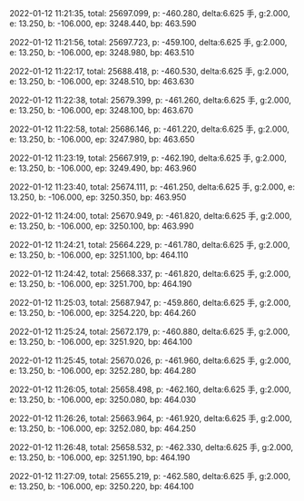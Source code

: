 2022-01-12 11:21:35, total: 25697.099, p: -460.280, delta:6.625 手, g:2.000, e: 13.250, b: -106.000, ep: 3248.440, bp: 463.590

2022-01-12 11:21:56, total: 25697.723, p: -459.100, delta:6.625 手, g:2.000, e: 13.250, b: -106.000, ep: 3248.980, bp: 463.510

2022-01-12 11:22:17, total: 25688.418, p: -460.530, delta:6.625 手, g:2.000, e: 13.250, b: -106.000, ep: 3248.510, bp: 463.630

2022-01-12 11:22:38, total: 25679.399, p: -461.260, delta:6.625 手, g:2.000, e: 13.250, b: -106.000, ep: 3248.100, bp: 463.670

2022-01-12 11:22:58, total: 25686.146, p: -461.220, delta:6.625 手, g:2.000, e: 13.250, b: -106.000, ep: 3247.980, bp: 463.650

2022-01-12 11:23:19, total: 25667.919, p: -462.190, delta:6.625 手, g:2.000, e: 13.250, b: -106.000, ep: 3249.490, bp: 463.960

2022-01-12 11:23:40, total: 25674.111, p: -461.250, delta:6.625 手, g:2.000, e: 13.250, b: -106.000, ep: 3250.350, bp: 463.950

2022-01-12 11:24:00, total: 25670.949, p: -461.820, delta:6.625 手, g:2.000, e: 13.250, b: -106.000, ep: 3250.100, bp: 463.990

2022-01-12 11:24:21, total: 25664.229, p: -461.780, delta:6.625 手, g:2.000, e: 13.250, b: -106.000, ep: 3251.100, bp: 464.110

2022-01-12 11:24:42, total: 25668.337, p: -461.820, delta:6.625 手, g:2.000, e: 13.250, b: -106.000, ep: 3251.700, bp: 464.190

2022-01-12 11:25:03, total: 25687.947, p: -459.860, delta:6.625 手, g:2.000, e: 13.250, b: -106.000, ep: 3254.220, bp: 464.260

2022-01-12 11:25:24, total: 25672.179, p: -460.880, delta:6.625 手, g:2.000, e: 13.250, b: -106.000, ep: 3251.920, bp: 464.100

2022-01-12 11:25:45, total: 25670.026, p: -461.960, delta:6.625 手, g:2.000, e: 13.250, b: -106.000, ep: 3252.280, bp: 464.280

2022-01-12 11:26:05, total: 25658.498, p: -462.160, delta:6.625 手, g:2.000, e: 13.250, b: -106.000, ep: 3250.080, bp: 464.030

2022-01-12 11:26:26, total: 25663.964, p: -461.920, delta:6.625 手, g:2.000, e: 13.250, b: -106.000, ep: 3252.080, bp: 464.250

2022-01-12 11:26:48, total: 25658.532, p: -462.330, delta:6.625 手, g:2.000, e: 13.250, b: -106.000, ep: 3251.190, bp: 464.190

2022-01-12 11:27:09, total: 25655.219, p: -462.580, delta:6.625 手, g:2.000, e: 13.250, b: -106.000, ep: 3250.220, bp: 464.100